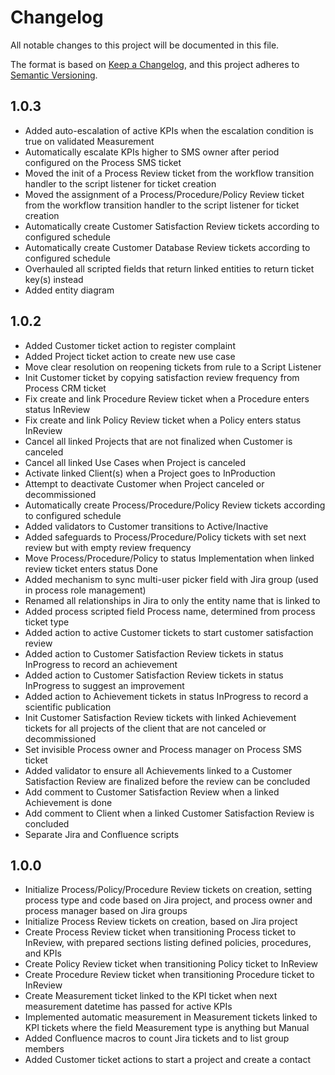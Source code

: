 # Changelog

All notable changes to this project will be documented in this file.

The format is based on
[Keep a Changelog](https://keepachangelog.com/en/1.0.0/),
and this project adheres to
[Semantic Versioning](https://semver.org/spec/v2.0.0.html).

## 1.0.3
- Added auto-escalation of active KPIs when the escalation condition is true on validated Measurement
- Automatically escalate KPIs higher to SMS owner after period configured on the Process SMS ticket
- Moved the init of a Process Review ticket from the workflow transition handler to the script listener for ticket creation
- Moved the assignment of a Process/Procedure/Policy Review ticket from the workflow transition handler to the script listener for ticket creation
- Automatically create Customer Satisfaction Review tickets according to configured schedule
- Automatically create Customer Database Review tickets according to configured schedule
- Overhauled all scripted fields that return linked entities to return ticket key(s) instead
- Added entity diagram

## 1.0.2
- Added Customer ticket action to register complaint
- Added Project ticket action to create new use case
- Move clear resolution on reopening tickets from rule to a Script Listener
- Init Customer ticket by copying satisfaction review frequency from Process CRM ticket
- Fix create and link Procedure Review ticket when a Procedure enters status InReview
- Fix create and link Policy Review ticket when a Policy enters status InReview
- Cancel all linked Projects that are not finalized when Customer is canceled
- Cancel all linked Use Cases when Project is canceled
- Activate linked Client(s) when a Project goes to InProduction
- Attempt to deactivate Customer when Project canceled or decommissioned
- Automatically create Process/Procedure/Policy Review tickets according to configured schedule
- Added validators to Customer transitions to Active/Inactive
- Added safeguards to Process/Procedure/Policy tickets with set next review but with empty review frequency
- Move Process/Procedure/Policy to status Implementation when linked review ticket enters status Done
- Added mechanism to sync multi-user picker field with Jira group (used in process role management)
- Renamed all relationships in Jira to only the entity name that is linked to
- Added process scripted field Process name, determined from process ticket type
- Added action to active Customer tickets to start customer satisfaction review
- Added action to Customer Satisfaction Review tickets in status InProgress to record an achievement
- Added action to Customer Satisfaction Review tickets in status InProgress to suggest an improvement
- Added action to Achievement tickets in status InProgress to record a scientific publication
- Init Customer Satisfaction Review tickets with linked Achievement tickets for all projects of the client that are not canceled or decommissioned
- Set invisible Process owner and Process manager on Process SMS ticket
- Added validator to ensure all Achievements linked to a Customer Satisfaction Review are finalized before the review can be concluded
- Add comment to Customer Satisfaction Review when a linked Achievement is done
- Add comment to Client when a linked Customer Satisfaction Review is concluded
- Separate Jira and Confluence scripts


## 1.0.0
- Initialize Process/Policy/Procedure Review tickets on creation, setting process type and code based on Jira project, and process owner and process manager based on Jira groups
- Initialize Process Review tickets on creation, based on Jira project
- Create Process Review ticket when transitioning Process ticket to InReview, with prepared sections listing defined policies, procedures, and KPIs
- Create Policy Review ticket when transitioning Policy ticket to InReview
- Create Procedure Review ticket when transitioning Procedure ticket to InReview
- Create Measurement ticket linked to the KPI ticket when next measurement datetime has passed for active KPIs
- Implemented automatic measurement in Measurement tickets linked to KPI tickets where the field Measurement type is anything but Manual
- Added Confluence macros to count Jira tickets and to list group members
- Added Customer ticket actions to start a project and create a contact
